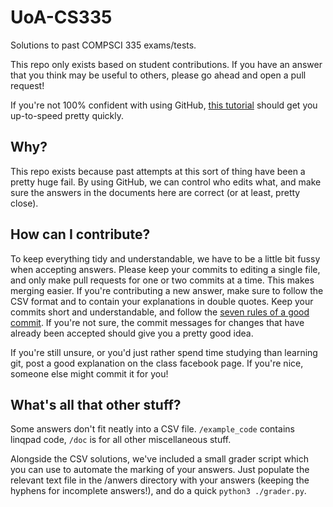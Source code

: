 # UoA-CS335

Solutions to past COMPSCI 335 exams/tests.

This repo only exists based on student contributions. If you have an answer that you think may be useful to others, please go ahead and open a pull request!

If you're not 100% confident with using GitHub, [this tutorial](https://guides.github.com/activities/contributing-to-open-source/) should get you up-to-speed pretty quickly.

## Why?

This repo exists because past attempts at this sort of thing have been a pretty huge fail. By using GitHub, we can control who edits what, and make sure the answers in the documents here are correct (or at least, pretty close).

## How can I contribute?

To keep everything tidy and understandable, we have to be a little bit fussy when accepting answers. Please keep your commits to editing a single file, and only make pull requests for one or two commits at a time. This makes merging easier. If you're contributing a new answer, make sure to follow the CSV format and to contain your explanations in double quotes. Keep your commits short and understandable, and follow the [seven rules of a good commit](http://chris.beams.io/posts/git-commit/). If you're not sure, the commit messages for changes that have already been accepted should give you a pretty good idea.

If you're still unsure, or you'd just rather spend time studying than learning git, post a good explanation on the class facebook page. If you're nice, someone else might commit it for you!

## What's all that other stuff?

Some answers don't fit neatly into a CSV file. `/example_code` contains linqpad code, `/doc` is for all other miscellaneous stuff.

Alongside the CSV solutions, we've included a small grader script which you can use to automate the marking of your answers. Just populate the relevant text file in the /anwers directory with your answers (keeping the hyphens for incomplete answers!), and do a quick `python3 ./grader.py`.


